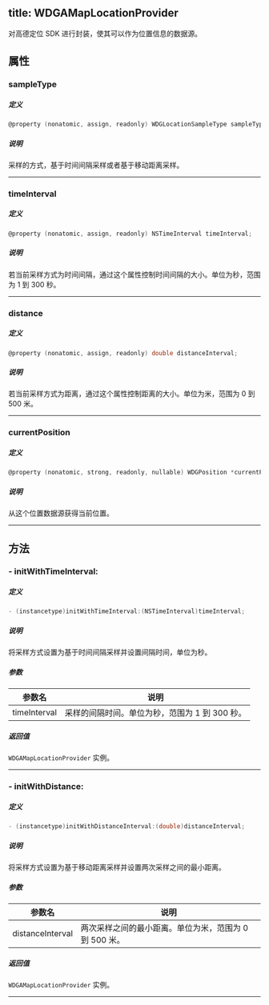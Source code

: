 title: WDGAMapLocationProvider
---

对高德定位 SDK 进行封装，使其可以作为位置信息的数据源。

## 属性

### sampleType

##### 定义

```objectivec
@property (nonatomic, assign, readonly) WDGLocationSampleType sampleType;
```

##### 说明
采样的方式，基于时间间隔采样或者基于移动距离采样。

---

### timeInterval

##### 定义

```objectivec
@property (nonatomic, assign, readonly) NSTimeInterval timeInterval;
```

##### 说明
若当前采样方式为时间间隔，通过这个属性控制时间间隔的大小。单位为秒，范围为 1 到 300 秒。

---

### distance

##### 定义

```objectivec
@property (nonatomic, assign, readonly) double distanceInterval;
```

##### 说明
若当前采样方式为距离，通过这个属性控制距离的大小。单位为米，范围为 0 到 500 米。

---

### currentPosition

##### 定义

```objectivec
@property (nonatomic, strong, readonly, nullable) WDGPosition *currentPosition;
```

##### 说明
从这个位置数据源获得当前位置。


---


## 方法

### - initWithTimeInterval:

##### 定义

```objectivec
- (instancetype)initWithTimeInterval:(NSTimeInterval)timeInterval;
```

##### 说明
将采样方式设置为基于时间间隔采样并设置间隔时间，单位为秒。

##### 参数

参数名         | 说明
------------- | -------------
timeInterval  | 采样的间隔时间。单位为秒，范围为 1 到 300 秒。

##### 返回值
`WDGAMapLocationProvider` 实例。

---

### - initWithDistance:

##### 定义

```objectivec
- (instancetype)initWithDistanceInterval:(double)distanceInterval;
```

##### 说明
将采样方式设置为基于移动距离采样并设置两次采样之间的最小距离。

##### 参数

参数名             | 说明
----------------- | -------------
distanceInterval  | 两次采样之间的最小距离。单位为米，范围为 0 到 500 米。

##### 返回值
`WDGAMapLocationProvider` 实例。

---
